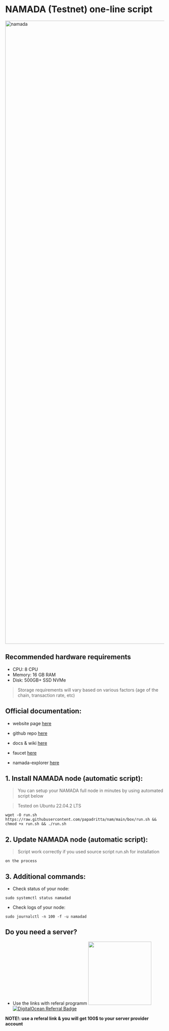 # NAMADA (Testnet) one-line script
<img width="1969" alt="namada" src="https://github.com/papadritta/nam/assets/90826754/d58336e4-c32d-420d-b554-64fd02967170">

## Recommended hardware requirements
- CPU: 8 CPU
- Memory:  16 GB RAM
- Disk:  500GB+ SSD NVMe
>Storage requirements will vary based on various factors (age of the chain, transaction rate, etc)

## Official documentation:

- website page [here](https://namada.net)

- github repo [here](https://github.com/anoma/namada)

- docs & wiki [here](https://docs.namada.net/testnets)

- faucet [here](https://faucet.heliax.click)

- namada-explorer [here](https://namada-explorer.0xgen.online)


## 1. Install NAMADA node (automatic script):

>You can setup your NAMADA full node in minutes by using automated script below

>Tested on Ubuntu 22.04.2 LTS
```
wget -O run.sh  https://raw.githubusercontent.com/papadritta/nam/main/box/run.sh && chmod +x run.sh && ./run.sh
```

## 2. Update NAMADA node (automatic script):

>Script work correctly if you used source script run.sh for installation
```
on the process
```
## 3. Additional commands:

- Check status of your node:
```
sudo systemctl status namadad
```

- Check logs of your node:
```
sudo journalctl -n 100 -f -u namadad
```

## Do you need a server?
- Use the links with referal programm <a href="https://www.vultr.com/?ref=8997131"><img width="200" src="https://user-images.githubusercontent.com/90826754/200262610-b6251a9b-36a9-44f7-be30-fa691e7238de.png" a>
            <a href="https://www.digitalocean.com/?refcode=87b8b298c106&utm_campaign=Referral_Invite&utm_medium=Referral_Program&utm_source=badge"><img src="https://web-platforms.sfo2.cdn.digitaloceanspaces.com/WWW/Badge%201.svg" alt="DigitalOcean Referral Badge" /></a>

**NOTE!: use a referal link & you will get 100$ to your server provider account**
